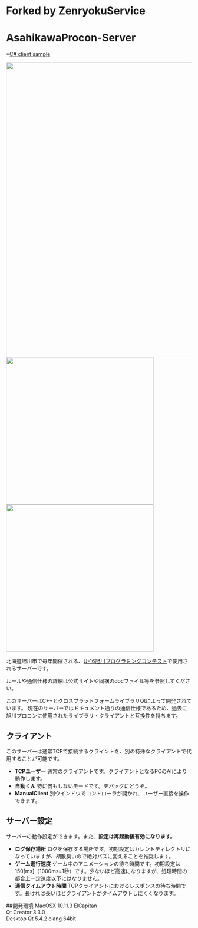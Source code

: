 # Forked by ZenryokuService
# AsahikawaProcon-Server

*[C# client sample](https://github.com/ZenryokuService/AsahikawaProcon-Server/tree/master/client/cSharp)


<img src="https://raw.githubusercontent.com/hal1437/AsahikawaProcon-Server/master/doc/Screenshot3.png" width="800">
<img src="https://raw.githubusercontent.com/hal1437/AsahikawaProcon-Server/master/doc/Screenshot1.png" width="400">
<img src="https://raw.githubusercontent.com/hal1437/AsahikawaProcon-Server/master/doc/Screenshot2.png" width="400">

北海道旭川市で毎年開催される、[U-16旭川プログラミングコンテスト](http://www.procon-asahikawa.org/)で使用されるサーバーです。

ルールや通信仕様の詳細は公式サイトや同梱のdocファイル等を参照してください。

このサーバーはC++とクロスプラットフォームライブラリQtによって開発されています。
現在のサーバーではドキュメント通りの通信仕様であるため、過去に旭川プロコンに使用されたライブラリ・クライアントと互換性を持ちます。

## クライアント
このサーバーは通常TCPで接続するクライントを、別の特殊なクライアントで代用することが可能です。

* **TCPユーザー** 通常のクライアントです。クライアントとなるPCのAIにより動作します。
* **自動くん** 特に何もしないモードです。デバッグにどうぞ。
* **ManualClient** 別ウインドウでコントローラが開かれ、ユーザー直接を操作できます。

## サーバー設定
サーバーの動作設定ができます。また、**設定は再起動後有効になります。**

* **ログ保存場所** ログを保存する場所です。初期設定はカレントディレクトリになっていますが、胡散臭いので絶対パスに変えることを推奨します。
* **ゲーム進行速度** ゲーム中のアニメーションの待ち時間です。初期設定は150[ms]（1000ms=1秒）です。少ないほど高速になりますが、処理時間の都合上一定速度以下にはなりません。
* **通信タイムアウト時間** TCPクライアントにおけるレスポンスの待ち時間です。長ければ長いほどクライアントがタイムアウトしにくくなります。

##開発環境
MacOSX 10.11.3 ElCapitan  
Qt Creator 3.3.0  
Desktop Qt 5.4.2 clang 64bit  
